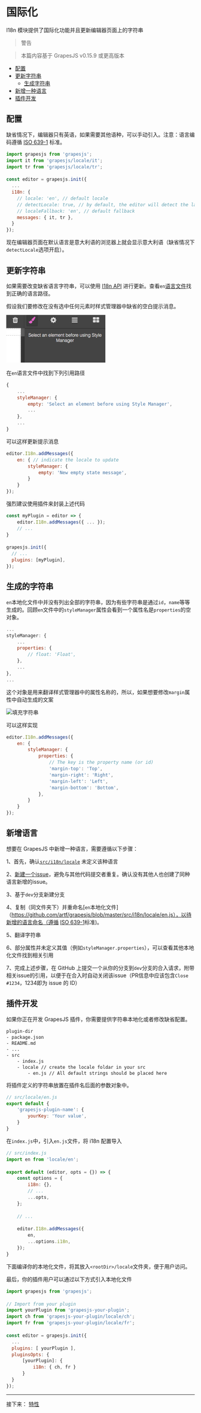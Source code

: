 # 国际化

I18n 模块提供了国际化功能并且更新编辑器页面上的字符串

> 警告

> 本篇内容基于 GrapesJS v0.15.9 或更高版本

* [配置](#配置)
* [更新字符串](#更新字符串)
  * [生成字符串](#生成字符串)
* [新增一种语言](#新增一种语言)
* [插件开发](#插件开发)

## 配置

缺省情况下，编辑器只有英语，如果需要其他语种，可以手动引入。注意：语言编码遵循 [ISO 639-1](https://en.wikipedia.org/wiki/List_of_ISO_639-1_codes) 标准。

```js
import grapesjs from 'grapesjs';
import it from 'grapesjs/locale/it';
import tr from 'grapesjs/locale/tr';

const editor = grapesjs.init({
  ...
  i18n: {
    // locale: 'en', // default locale
    // detectLocale: true, // by default, the editor will detect the language
    // localeFallback: 'en', // default fallback
    messages: { it, tr },
  }
});
```

现在编辑器页面在默认语言是意大利语的浏览器上就会显示意大利语（缺省情况下```detectLocale```选项开启）。

## 更新字符串

如果需要改变缺省语言字符串，可以使用 [I18n API](https://grapesjs.com/docs/api/i18n.html) 进行更新。查看```en```[语言文件](https://github.com/artf/grapesjs/blob/master/src/i18n/locale/en.js)找到正确的语言路径。

假设我们要修改在没有选中任何元素时样式管理器中缺省的空白提示消息。

![缺省的空白消息](../assets/sm-empty-state.jpg)

在```en```语言文件中找到下列引用路径

```js
{
    ...
    styleManager: {
        empty: 'Select an element before using Style Manager',
        ...
    },
    ...
}
```

可以这样更新提示消息

```js
editor.I18n.addMessages({
    en: { // indicate the locale to update
        styleManager: {
            empty: 'New empty state message',
        }
    }
});
```

强烈建议使用插件来封装上述代码

```js
const myPlugin = editor => {
    editor.I18n.addMessages({ ... });
    // ...
}

grapesjs.init({
  // ...
  plugins: [myPlugin],
});
```

## 生成的字符串

```en```本地化文件中并没有列出全部的字符串，因为有些字符串是通过```id```，```name```等等生成的。回顾```en```文件中的```styleManager```属性会看到一个属性名是```properties```的空对象。

```js
...
styleManager: {
    ...
    properties: {
        // float: 'Float',
    },
    ...
},
...
```

这个对象是用来翻译样式管理器中的属性名称的，所以，如果想要修改```margin```属性中自动生成的文案

![填充字符串](../asssets/margin-strings.jpg)

可以这样实现

```js
editor.I18n.addMessages({
    en: {
        styleManager: {
            properties: {
                // The key is the property name (or id)
                'margin-top': 'Top',
                'margin-right': 'Right',
                'margin-left': 'Left',
                'margin-bottom': 'Bottom',
            },
        }
    }
});
```

## 新增语言

想要在 GrapesJS 中新增一种语言，需要遵循以下步骤：

1、首先，确认[```src/i18n/locale```](https://github.com/artf/grapesjs/tree/master/src/i18n/locale) 未定义该种语言

2、[新建一个issue](https://github.com/artf/grapesjs/issues/new?title=XX%20Language%20support)，避免与其他代码提交者重复。确认没有其他人也创建了同种语言新增的issue。

3、基于```dev```分支新建分支

4、复制（同文件夹下）并重命名[```en```本地化文件]（https://github.com/artf/grapesjs/blob/master/src/i18n/locale/en.js），以待新增的语言命名（遵循 [ISO 639-1](https://en.wikipedia.org/wiki/List_of_ISO_639-1_codes)标准)。

5、翻译字符串

6、部分属性并未定义其值（例如```styleManager.properties```），可以查看其他本地化文件找到相关引用

7、完成上述步骤，在 GitHub 上提交一个从你的分支到```dev```分支的合入请求，附带相关issue的引用，以便于在合入时自动关闭该issue（PR信息中应该包含```Close #1234```，1234即为 issue 的 ID）

## 插件开发

如果你正在开发 GrapesJS 插件，你需要提供字符串本地化或者修改缺省配置。

```
plugin-dir
- package.json
- README.md
- ...
- src
    - index.js
    - locale // create the locale foldar in your src
        - en.js // All default strings should be placed here
```

将插件定义的字符串放置在插件名后面的参数对象中。

```js
// src/locale/en.js
export default {
    'grapesjs-plugin-name': {
        yourKey: 'Your value',
    }
}
```

在```index.js```中，引入```en.js```文件，将 i18n 配置导入

```js
// src/index.js
import en from 'locale/en';

export default (editor, opts = {}) => {
    const options = {
        i18n: {},
        // ...
        ...opts,
    };

    // ...

    editor.I18n.addMessages({
        en,
        ...options.i18n,
    });
}
```

下面编译你的本地化文件，将其放入```<rootDir>/locale```文件夹，便于用户访问。

最后，你的插件用户可以通过以下方式引入本地化文件

```js
import grapesjs from 'grapesjs';

// Import from your plugin
import yourPlugin from 'grapesjs-your-plugin';
import ch from 'grapesjs-your-plugin/locale/ch';
import fr from 'grapesjs-your-plugin/locale/fr';

const editor = grapesjs.init({
  ...
  plugins: [ yourPlugin ],
  pluginsOpts: {
      [yourPlugin]: {
          i18n: { ch, fr }
      }
  }
});
```

----

接下来： [特性](./6.特性.md)
